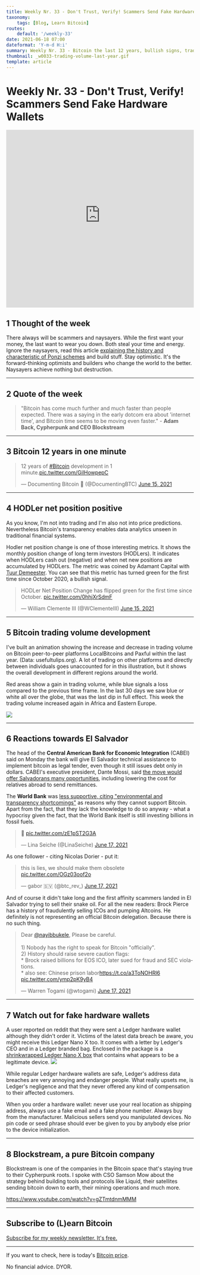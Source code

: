 ```yaml
---
title: Weekly Nr. 33 - Don't Trust, Verify! Scammers Send Fake Hardware Wallets
taxonomy:
    tags: [Blog, Learn Bitcoin]
routes:
    default: '/weekly-33'
date: 2021-06-18 07:00
dateformat: 'Y-m-d H:i'
summary: Weekly Nr. 33 - Bitcoin the last 12 years, bullish signs, trading volume in the last year, reactions towards El Salvador's decision to make bitcoin legal tender, fake hardware wallets, Blockstream's Bitcoin strategy
thumbnail: _w0033-trading-volume-last-year.gif
template: article
---
```


# Weekly Nr. 33 - Don't Trust, Verify! Scammers Send Fake Hardware Wallets

<iframe width="100%" height="476" src="https://www.youtube-nocookie.com/embed/PgUUilZTyqE" title="YouTube video player" frameborder="0" allow="accelerometer; autoplay; clipboard-write; encrypted-media; gyroscope; picture-in-picture; web-share" referrerpolicy="strict-origin-when-cross-origin" allowfullscreen></iframe>

## 1 Thought of the week
There always will be scammers and naysayers. While the first want your money, the last want to wear you down. Both steal your time and energy. Ignore the naysayers, read this article [explaining the history and characteristic of Ponzi schemes](https://anitaposch.com/bitcoin-ponzi-scheme/) and build stuff. Stay optimistic. It's the forward-thinking optimists and builders who change the world to the better. Naysayers achieve nothing but destruction.

---

## 2 Quote of the week

> "Bitcoin has come much further and much faster than people expected. There was a saying in the early dotcom era about 'internet time', and Bitcoin time seems to be moving even faster." - **Adam Back, Cypherpunk and CEO Blockstream**

---
## 3 Bitcoin 12 years in one minute
<blockquote class="twitter-tweet"><p lang="en" dir="ltr">12 years of <a href="https://twitter.com/hashtag/Bitcoin?src=hash&amp;ref\_src=twsrc%5Etfw">#Bitcoin</a> development in 1 minute.<a href="https://t.co/GilHowpepC">pic.twitter.com/GilHowpepC</a></p>&mdash; Documenting Bitcoin 📄 (@DocumentingBTC) <a href="https://twitter.com/DocumentingBTC/status/1404783098383015944?ref\_src=twsrc%5Etfw">June 15, 2021</a></blockquote> <script async src="https://platform.twitter.com/widgets.js" charset="utf-8"></script>

---

## 4 HODLer net position positive
As you know, I'm not into trading and I'm also not into price predictions. Nevertheless Bitcoin's transparency enables data analytics unseen in traditional financial systems. 

Hodler net position change is one of those interesting metrics. It shows the monthly position change of long term investors (HODLers). It indicates when HODLers cash out (negative) and when net new positions are accumulated by HODLers. The metric was coined by Adamant Capital with [Tuur Demeester](https://anita.link/57).
You can see that this metric has turned green for the first time since October 2020, a bullish signal.

<blockquote class="twitter-tweet"><p lang="en" dir="ltr">HODLer Net Position Change has flipped green for the first time since October. <a href="https://t.co/0hhjXrSdmF">pic.twitter.com/0hhjXrSdmF</a></p>&mdash; William Clemente III (@WClementeIII) <a href="https://twitter.com/WClementeIII/status/1404803572588494852?ref_src=twsrc%5Etfw">June 15, 2021</a></blockquote> <script async src="https://platform.twitter.com/widgets.js" charset="utf-8"></script>

---
## 5 Bitcoin trading volume development
I've built an animation showing the increase and decrease in trading volume on Bitcoin peer-to-peer platforms LocalBitcoins and Paxful within the last year. (Data: usefultulips.org). A lot of trading on other platforms and directly between individuals goes unaccounted for in this illustration, but it shows the overall development in different regions around the world.

Red areas show a gain in trading volume, while blue signals a loss compared to the previous time frame. In the last 30 days we saw blue or white all over the globe, that was the last dip in full effect. This week the trading volume increased again in Africa and Eastern Europe. 

![](_w0033-trading-volume-last-year.gif)

---

## 6 Reactions towards El Salvador

The head of the **Central American Bank for Economic Integration** (CABEI) said on Monday the bank will give El Salvador technical assistance to implement bitcoin as legal tender, even though it still issues debt only in dollars. CABEI's executive president, Dante Mossi, said [the move would offer Salvadorans many opportunities](https://www.reuters.com/business/cenam-development-bank-help-el-salvadors-bitcoin-implementation-2021-06-14/), including lowering the cost for relatives abroad to send remittances.

The **World Bank** was [less supportive, citing "environmental and transparency shortcomings"](https://www.theblockcrypto.com/linked/108682/world-bank-rejects-el-salvador-bitcoin-request) as reasons why they cannot support Bitcoin. Apart from the fact, that they lack the knowledge to do so anyway - what a hypocrisy given the fact, that the World Bank itself is still investing billions in fossil fuels.

<blockquote class="twitter-tweet"><p lang="und" dir="ltr">🧐 <a href="https://t.co/zE1pST2G3A">pic.twitter.com/zE1pST2G3A</a></p>&mdash; Lina Seiche (@LinaSeiche) <a href="https://twitter.com/LinaSeiche/status/1405400243064082434?ref_src=twsrc%5Etfw">June 17, 2021</a></blockquote> <script async src="https://platform.twitter.com/widgets.js" charset="utf-8"></script>

As one follower - citing Nicolas Dorier - put it:
<blockquote class="twitter-tweet"><p lang="en" dir="ltr">this is lies, we should make them obsolete <a href="https://t.co/OGz03oof2o">pic.twitter.com/OGz03oof2o</a></p>&mdash; gabor 🇸🇻 (@btc_rev_) <a href="https://twitter.com/btc_rev_/status/1405458125755338762?ref_src=twsrc%5Etfw">June 17, 2021</a></blockquote> <script async src="https://platform.twitter.com/widgets.js" charset="utf-8"></script>

And of course it didn't take long and the first affinity scammers landed in El Salvador trying to sell their snake oil. For all the new readers: Brock Pierce has a history of fraudulently selling ICOs and pumping Altcoins. He definitely is not representing an official Bitcoin delegation. Because there is no such thing. 

<blockquote class="twitter-tweet"><p lang="en" dir="ltr">Dear <a href="https://twitter.com/nayibbukele?ref_src=twsrc%5Etfw">@nayibbukele</a>, Please be careful.<br><br>1) Nobody has the right to speak for Bitcoin &quot;officially&quot;.<br>2) History should raise severe caution flags:<br>* Brock raised billions for EOS ICO, later sued for fraud and SEC violations.<br>* also see: Chinese prison labor<a href="https://t.co/a3ToNOHRl6">https://t.co/a3ToNOHRl6</a> <a href="https://t.co/ymp2pK9yB4">pic.twitter.com/ymp2pK9yB4</a></p>&mdash; Warren Togami (@wtogami) <a href="https://twitter.com/wtogami/status/1405370441959542791?ref_src=twsrc%5Etfw">June 17, 2021</a></blockquote> <script async src="https://platform.twitter.com/widgets.js" charset="utf-8"></script>

---
## 7 Watch out for fake hardware wallets

A user reported on reddit that they were sent a Ledger hardware wallet although they didn't order it. Victims of the latest data breach be aware, you might receive this Ledger Nano X too. It comes with a letter by Ledger's CEO and in a Ledger branded bag. Enclosed in the package is a [shrinkwrapped Ledger Nano X box](https://www.bleepingcomputer.com/news/cryptocurrency/criminals-are-mailing-altered-ledger-devices-to-steal-cryptocurrency/) that contains what appears to be a legitimate device.
![](_w0033_fake-ledger-hardware-wallet.png)

While regular Ledger hardware wallets are safe, Ledger's address data breaches are very annoying and endanger people. What really upsets me, is Ledger's negligence and that they never offered any kind of compensation to their affected customers.

When you order a hardware wallet: never use your real location as shipping address, always use a fake email and a fake phone number. Always buy from the manufacturer. Malicious sellers send you manipulated devices. No pin code or seed phrase should ever be given to you by anybody else prior to the device initialization.

---

## 8 Blockstream, a pure Bitcoin company
Blockstream is one of the companies in the Bitcoin space that's staying true to their Cypherpunk roots. I spoke with CSO Samson Mow about the strategy behind building tools and protocols like Liquid, their satellites sending bitcoin down to earth, their mining operations and much more.

https://www.youtube.com/watch?v=gZTmtdnmMMM

---
## Subscribe to (L)earn Bitcoin

[Subscribe for my weekly newsletter. It's free.](https://anita.link/weekly)

---

If you want to check, here is today's [Bitcoin price](https://www.coingecko.com/en/coins/bitcoin).

No financial advice. DYOR.